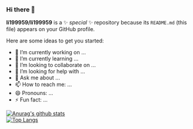 ### Hi there 👋

**li199959/li199959** is a ✨ _special_ ✨ repository because its `README.md` (this file) appears on your GitHub profile.

Here are some ideas to get you started:

- 🔭 I’m currently working on ...
- 🌱 I’m currently learning ...
- 👯 I’m looking to collaborate on ...
- 🤔 I’m looking for help with ...
- 💬 Ask me about ...
- 📫 How to reach me: ...
- 😄 Pronouns: ...
- ⚡ Fun fact: ...

[![Anurag's github stats](https://github-readme-stats.vercel.app/api?username=li199959&theme=gruvbox)](https://github.com/li199959/github-readme-stats)  
[![Top Langs](https://github-readme-stats.vercel.app/api/top-langs/?username=li199959&layout=compact&theme=gruvbox)](https://github.com/199959/github-readme-stats)
